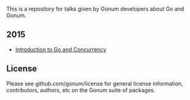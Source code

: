 This is a repository for talks given by Gonum developers about Go and Gonum. 

## 2015

- [Introduction to Go and Concurrency](http://talks.godoc.org/github.com/gonum/talks/2015/intro_concurrency.slide)

## License

Please see github.com/gonum/license for general license information, contributors, authors, etc on the Gonum suite of packages.
